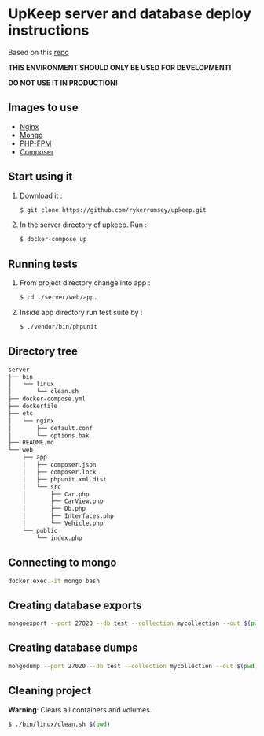 # UpKeep server and database deploy instructions

Based on this [repo](https://github.com/nanoninja/docker-nginx-php-mongo)

**THIS ENVIRONMENT SHOULD ONLY BE USED FOR DEVELOPMENT!**

**DO NOT USE IT IN PRODUCTION!**

## Images to use

* [Nginx](https://hub.docker.com/_/nginx/)
* [Mongo](https://hub.docker.com/_/mongo/)
* [PHP-FPM](https://hub.docker.com/r/rykerrumsey/php-fpm/)
* [Composer](https://hub.docker.com/_/composer/)

## Start using it

1. Download it :

    ```sh
    $ git clone https://github.com/rykerrumsey/upkeep.git
    ```

2. In the server directory of upkeep. Run :

    ```sh
    $ docker-compose up
    ```
## Running tests

1. From project directory change into app :

    ```sh
    $ cd ./server/web/app.
    ```
2. Inside app directory run test suite by :

    ```sh
    $ ./vendor/bin/phpunit
    ```

## Directory tree

```sh
server
├── bin
│   └── linux
│       └── clean.sh
├── docker-compose.yml
├── dockerfile
├── etc
│   └── nginx
│       ├── default.conf
│       └── options.bak
├── README.md
└── web
    ├── app
    │   ├── composer.json
    │   ├── composer.lock
    │   ├── phpunit.xml.dist
    │   └── src
    │       ├── Car.php
    │       ├── CarView.php
    │       ├── Db.php
    │       ├── Interfaces.php
    │       └── Vehicle.php
    └── public
        └── index.php
```

## Connecting to mongo
```sh
docker exec -it mongo bash
```

## Creating database exports

```sh
mongoexport --port 27020 --db test --collection mycollection --out $(pwd)/data/db/dumps/mycollection.json
```

## Creating database dumps

```sh
mongodump --port 27020 --db test --collection mycollection --out $(pwd)/data/db/dumps
```

## Cleaning project

**Warning**: Clears all containers and volumes.

```sh
$ ./bin/linux/clean.sh $(pwd)
```
